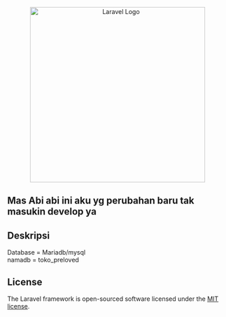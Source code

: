 <p align="center"><a href="https://laravel.com" target="_blank"><img src="https://raw.githubusercontent.com/laravel/art/master/logo-lockup/5%20SVG/2%20CMYK/1%20Full%20Color/laravel-logolockup-cmyk-red.svg" width="400" alt="Laravel Logo"></a></p>

## Mas Abi  abi ini aku yg perubahan baru tak masukin develop ya

## Deskripsi
Database = Mariadb/mysql
<br> namadb = toko_preloved

## License

The Laravel framework is open-sourced software licensed under the [MIT license](https://opensource.org/licenses/MIT).
